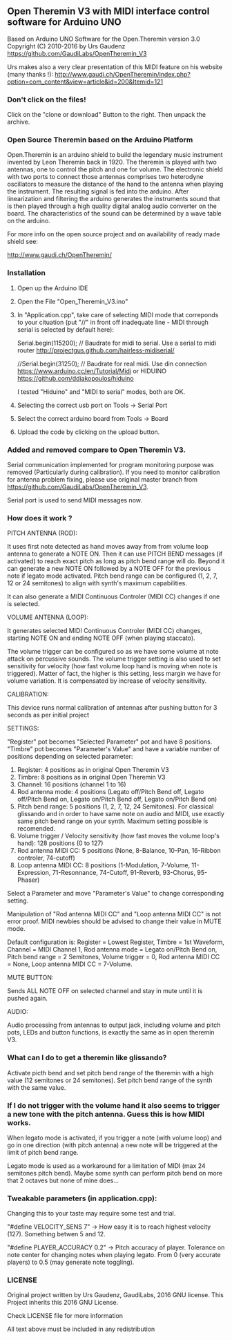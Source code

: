 ## Open Theremin V3 with MIDI interface control software for Arduino UNO 

Based on Arduino UNO Software for the Open.Theremin version 3.0  Copyright (C) 2010-2016 by Urs Gaudenz
https://github.com/GaudiLabs/OpenTheremin_V3

Urs makes also a very clear presentation of this MIDI feature on his website (many thanks !):
http://www.gaudi.ch/OpenTheremin/index.php?option=com_content&view=article&id=200&Itemid=121

### Don't click on the files!
Click on the "clone or download" Button to the right. Then unpack the archive.

### Open Source Theremin based on the Arduino Platform

Open.Theremin is an arduino shield to build the legendary music instrument invented by Leon Theremin back in 1920. The theremin is played with two antennas, one to control the pitch and one for volume. The electronic shield with two ports to connect those antennas comprises two heterodyne oscillators to measure the distance of the hand to the antenna when playing the instrument. The resulting signal is fed into the arduino. After linearization and filtering the arduino generates the instruments sound that is then played through a high quality digital analog audio converter on the board. The characteristics of the sound can be determined by a wave table on the arduino.

For more info on the open source project and on availability of ready made shield see:

http://www.gaudi.ch/OpenTheremin/

### Installation
1. Open up the Arduino IDE
2. Open the File "Open_Theremin_V3.ino"
3. In "Application.cpp", take care of selecting MIDI mode that correponds to your cituation (put "//" in front off inadequate line - MIDI through serial is selected by default here):

   Serial.begin(115200); // Baudrate for midi to serial. Use a serial to midi router http://projectgus.github.com/hairless-midiserial/
  
   //Serial.begin(31250); // Baudrate for real midi. Use din connection https://www.arduino.cc/en/Tutorial/Midi or HIDUINO https://github.com/ddiakopoulos/hiduino

   I tested "Hiduino" and "MIDI to serial" modes, both are OK.
   
4. Selecting the correct usb port on Tools -> Serial Port
5. Select the correct arduino board from Tools -> Board
6. Upload the code by clicking on the upload button.

### Added and removed compare to Open Theremin V3. 
Serial communication implemented for program monitoring purpose was removed (Particularly during calibration).
If you need to monitor calibration for antenna problem fixing, please use original master branch from 
https://github.com/GaudiLabs/OpenTheremin_V3. 

Serial port is used to send MIDI messages now. 

### How does it work ? 

PITCH ANTENNA (ROD): 

It uses first note detected as hand moves away from from volume loop antenna to generate a NOTE ON. 
Then it can use PITCH BEND messages (if activated) to reach exact pitch as long as pitch bend range will do. 
Beyond it can generate a new NOTE ON followed by a NOTE OFF for the previous note if legato mode activated. 
Pitch bend range can be configured (1, 2, 7, 12 or 24 semitones) to align with synth's maximum capabilities.

It can also generate a MIDI Continuous Controler (MIDI CC) changes if one is selected. 

VOLUME ANTENNA (LOOP): 

It generates selected MIDI Continuous Controler (MIDI CC) changes, starting NOTE ON and ending NOTE OFF (when playing staccato). 

The volume trigger can be configured so as we have some volume at note attack on percussive sounds. 
The volume trigger setting is also used to set sensitivity for velocity (how fast volume loop hand is moving when note is triggered). 
Matter of fact, the higher is this setting, less margin we have for volume variation. It is compensated by increase of velocity sensitivity. 

CALIBRATION:

This device runs normal calibration of antennas after pushing button for 3 seconds as per initial project
         
 SETTINGS:
 
 "Register" pot becomes "Selected Parameter" pot and have 8 positions. 
  "Timbre" pot becomes "Parameter's Value" and have a variable number of positions depending on selected parameter: 
 
 1. Register: 4 positions as in original Open Theremin V3
 2. Timbre: 8 positions as in original Open Theremin V3
 3. Channel: 16 positions (channel 1 to 16)
 4. Rod antenna mode: 4 positions 
     (Legato off/Pitch Bend off, Legato off/Pitch Bend on, Legato on/Pitch Bend off, Legato on/Pitch Bend on)
 5. Pitch bend range: 5 positions (1, 2, 7, 12, 24 Semitones). 
     For classical glissando and in order to have same note on audio and MIDI, use exactly same pitch bend range on your synth. 
     Maximum setting possible is recomended.
 6. Volume trigger / Velocity sensitivity (how fast moves the volume loop's hand): 128 positions (0 to 127)
 7. Rod antenna MIDI CC: 5 positions 
    (None, 8-Balance, 10-Pan, 16-Ribbon controler, 74-cutoff)
 8. Loop antenna MIDI CC: 8 positions 
    (1-Modulation, 7-Volume, 11-Expression, 71-Resonnance, 74-Cutoff, 91-Reverb, 93-Chorus, 95-Phaser)

Select a Parameter and move "Parameter's Value" to change corresponding setting. 

Manipulation of "Rod antenna MIDI CC" and "Loop antenna MIDI CC" is not error proof. MIDI newbies should be advised to change their value in MUTE mode. 

Default configuration is: Register = Lowest Register, Timbre = 1st Waveform, Channel = MIDI Channel 1, Rod antenna mode = Legato on/Pitch Bend on, Pitch bend range = 2 Semitones, Volume trigger = 0, Rod antenna MIDI CC = None, Loop antenna MIDI CC = 7-Volume. 



MUTE BUTTON: 

Sends ALL NOTE OFF on selected channel and stay in mute until it is pushed again.  

AUDIO: 

Audio processing from antennas to output jack, including volume and pitch pots, LEDs and button functions, is exactly the same as in open theremin V3.  


### What can I do to get a theremin like glissando?

Activate picth bend and set pitch bend range of the theremin with a high value (12 semitones or 24 semitones).
Set pitch bend range of the synth with the same value. 


### If I do not trigger with the volume hand it also seems to trigger a new tone with the pitch antenna. Guess this is how MIDI works.

When legato mode is activated, if you trigger a note (with volume loop) and go in one direction (with pitch antenna) a new note will be triggered at the limit of pitch bend range. 

Legato mode is used as a workaround for a limitation of MIDI (max 24 semitones pitch bend). Maybe some synth can perform pitch bend on more that 2 octaves but none of mine does...


### Tweakable parameters (in application.cpp):
Changing this to your taste may require some test and trial. 

"#define VELOCITY_SENS  7" -> How easy it is to reach highest velocity (127). Something betwen 5 and 12.  

"#define PLAYER_ACCURACY  0.2"  -> Pitch accuracy of player. Tolerance on note center for changing notes when playing legato. From 0 (very accurate players) to 0.5 (may generate note toggling). 



### LICENSE
Original project written by Urs Gaudenz, GaudiLabs, 2016
GNU license. This Project inherits this 2016 GNU License. 

 Check LICENSE file for more information

All text above must be included in any redistribution


